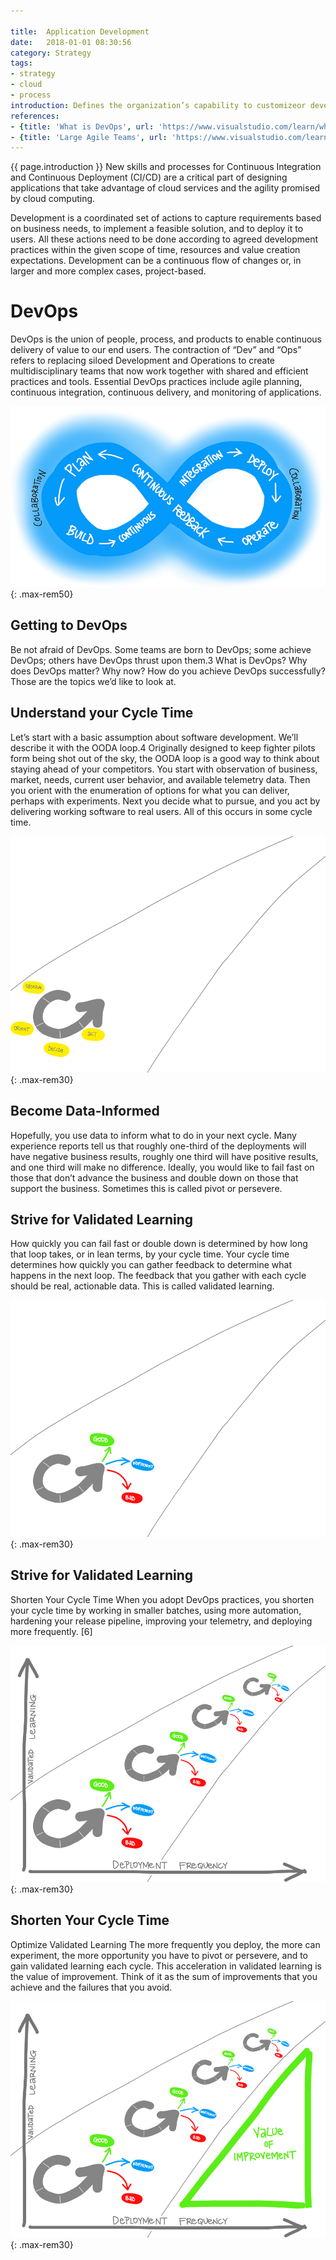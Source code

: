 ```yaml
---

title:  Application Development
date:   2018-01-01 08:30:56
category: Strategy
tags:
- strategy
- cloud
- process
introduction: Defines the organization’s capability to customizeor develop applications to support your organization’s business goals.
references: 
- {title: 'What is DevOps', url: 'https://www.visualstudio.com/learn/what-is-devops/'}
- {title: 'Large Agile Teams', url: 'https://www.visualstudio.com/learn/scale-agile-large-teams/'}
---
```


{{ page.introduction }}
New skills and processes for Continuous Integration and Continuous
Deployment (CI/CD) are a critical part of designing applications that take
advantage of cloud services and the agility promised by cloud computing.

Development is a coordinated set of actions to capture requirements based on business needs, to implement a feasible solution, and to deploy it to users. All these actions need to be done according to agreed development practices within the given scope of time, resources and value creation expectations. Development can be a continuous flow of changes or, in larger and more complex cases, project-based.

# DevOps
DevOps is the union of people, process, and products to enable continuous delivery of value to our end users. The contraction of “Dev” and “Ops” refers to replacing siloed Development and Operations to create multidisciplinary teams that now work together with shared and efficient practices and tools. Essential DevOps practices include agile planning, continuous integration, continuous delivery, and monitoring of applications.

![DevOps](/assets/framework/devops.png){: .max-rem50}

## Getting to DevOps
Be not afraid of DevOps. Some teams are born to DevOps; some achieve DevOps; others have DevOps thrust upon them.3 What is DevOps? Why does DevOps matter? Why now? How do you achieve DevOps successfully? Those are the topics we’d like to look at.

## Understand your Cycle Time
Let’s start with a basic assumption about software development. We’ll describe it with the OODA loop.4 Originally designed to keep fighter pilots form being shot out of the sky, the OODA loop is a good way to think about staying ahead of your competitors. You start with observation of business, market, needs, current user behavior, and available telemetry data. Then you orient with the enumeration of options for what you can deliver, perhaps with experiments. Next you decide what to pursue, and you act by delivering working software to real users. All of this occurs in some cycle time.

![DevOps0](/assets/framework/devops-step0.png){: .max-rem30}

## Become Data-Informed
Hopefully, you use data to inform what to do in your next cycle. Many experience reports tell us that roughly one-third of the deployments will have negative business results, roughly one third will have positive results, and one third will make no difference. Ideally, you would like to fail fast on those that don’t advance the business and double down on those that support the business. Sometimes this is called pivot or persevere.


## Strive for Validated Learning
How quickly you can fail fast or double down is determined by how long that loop takes, or in lean terms, by your cycle time. Your cycle time determines how quickly you can gather feedback to determine what happens in the next loop. The feedback that you gather with each cycle should be real, actionable data. This is called validated learning.

![DevOps1](/assets/framework/devops-step1.png){: .max-rem30}

## Strive for Validated Learning

Shorten Your Cycle Time
When you adopt DevOps practices, you shorten your cycle time by working in smaller batches, using more automation, hardening your release pipeline, improving your telemetry, and deploying more frequently. [6]

![DevOps2](/assets/framework/devops-step2.png){: .max-rem30}

## Shorten Your Cycle Time

Optimize Validated Learning
The more frequently you deploy, the more can experiment, the more opportunity you have to pivot or persevere, and to gain validated learning each cycle. This acceleration in validated learning is the value of improvement. Think of it as the sum of improvements that you achieve and the failures that you avoid.

![DevOps3](/assets/framework/devops-step3.png){: .max-rem30}